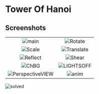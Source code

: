 # Tower Of Hanoi

## Screenshots
|||
|:----------------------------------------:|:-----------------------------------------:|
|![main](https://github.com/Anubhav099/MAD-Lab-Programs-VTU-6thSEM/assets/124192174/a6a74566-49c9-4bf3-a602-490a61bb1693)|![Rotate](https://github.com/Anubhav099/MAD-Lab-Programs-VTU-6thSEM/assets/124192174/3164d7f3-faab-4096-b080-f1c8ec95bee6)|
![Scale](https://github.com/Anubhav099/MAD-Lab-Programs-VTU-6thSEM/assets/124192174/9d92ef44-fde9-44a4-a554-c6e42a4e797b)|![Translate](https://github.com/Anubhav099/MAD-Lab-Programs-VTU-6thSEM/assets/124192174/9b493f2d-95a3-4d51-9d5f-f990beba8ee1)|
|![Reflect](https://github.com/Anubhav099/MAD-Lab-Programs-VTU-6thSEM/assets/124192174/dd7d4e16-fd81-4483-ab11-4c5594aab9be)|![Shear](https://github.com/Anubhav099/MAD-Lab-Programs-VTU-6thSEM/assets/124192174/684c19c3-0091-489c-84f6-83bcb730e4aa)|
![ChBG](https://github.com/Anubhav099/MAD-Lab-Programs-VTU-6thSEM/assets/124192174/e5ac2be5-7515-474d-9c3e-a7e3dcfa7c50)|![LIGHTSOFF](https://github.com/Anubhav099/MAD-Lab-Programs-VTU-6thSEM/assets/124192174/17c1edc7-71fa-4a11-9f28-d8bb32a3f19d)|
![PerspectiveVIEW](https://github.com/Anubhav099/MAD-Lab-Programs-VTU-6thSEM/assets/124192174/ec24ecff-2f5f-4451-86bb-89469c22a92c)|![anim](https://github.com/Anubhav099/MAD-Lab-Programs-VTU-6thSEM/assets/124192174/d3ac802c-5e94-4a7b-aa4c-9a1bc6915523)|
![solved](https://github.com/Anubhav099/MAD-Lab-Programs-VTU-6thSEM/assets/124192174/92a7e60f-d5de-42da-bc73-b3cd2c6d8e2b)